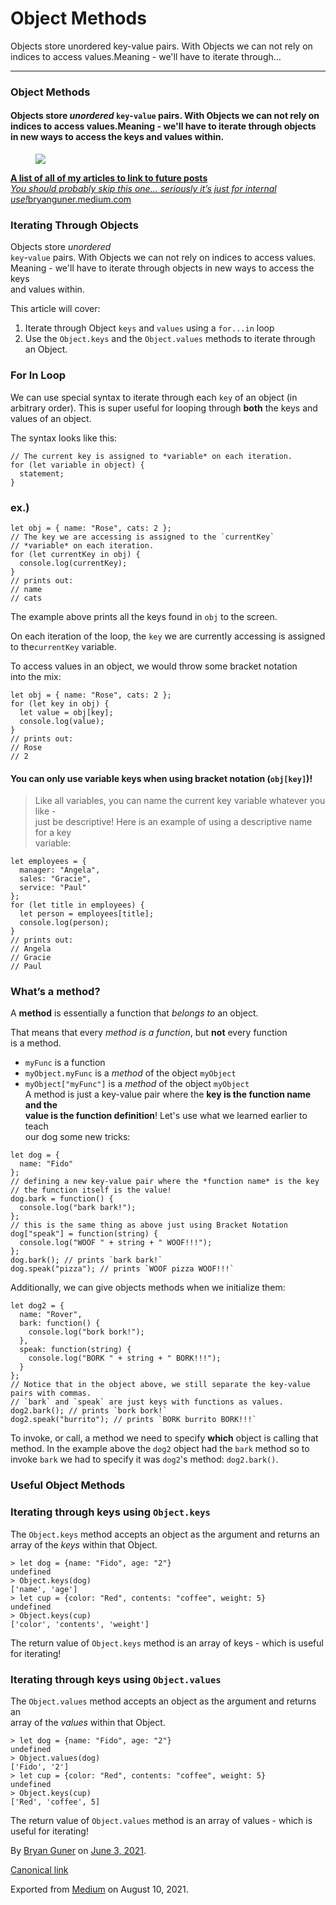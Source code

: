 # Object Methods

Objects store unordered key-value pairs. With Objects we can not rely on indices to access values.Meaning - we'll have to iterate through…

---

### Object Methods

#### Objects store _unordered_ `key`-`value` pairs. With Objects we can not rely on indices to access values.Meaning - we'll have to iterate through objects in new ways to access the keys and values within.

<figure><img src="https://cdn-images-1.medium.com/max/800/0*6jQe76YcAOKHZtjr.png" class="graf-image" /></figure><a href="https://bryanguner.medium.com/a-list-of-all-of-my-articles-to-link-to-future-posts-1f6f88ebdf5b" class="markup--anchor markup--mixtapeEmbed-anchor" title="https://bryanguner.medium.com/a-list-of-all-of-my-articles-to-link-to-future-posts-1f6f88ebdf5b"><strong>A list of all of my articles to link to future posts</strong><br />
<em>You should probably skip this one… seriously it’s just for internal use!</em>bryanguner.medium.com</a><a href="https://bryanguner.medium.com/a-list-of-all-of-my-articles-to-link-to-future-posts-1f6f88ebdf5b" class="js-mixtapeImage mixtapeImage mixtapeImage--empty u-ignoreBlock"></a>

### Iterating Through Objects

Objects store _unordered_  
`key`-`value` pairs. With Objects we can not rely on indices to access values.  
Meaning - we'll have to iterate through objects in new ways to access the keys  
and values within.

This article will cover:

1.  <span id="164e">Iterate through Object `keys` and `values` using a `for...in` loop</span>
2.  <span id="a166">Use the `Object.keys` and the `Object.values` methods to iterate through an Object.</span>

### For In Loop

We can use special syntax to iterate through each `key` of an object (in  
arbitrary order). This is super useful for looping through **both** the keys and  
values of an object.

The syntax looks like this:

    // The current key is assigned to *variable* on each iteration.
    for (let variable in object) {
      statement;
    }

### ex.)

    let obj = { name: "Rose", cats: 2 };
    // The key we are accessing is assigned to the `currentKey`
    // *variable* on each iteration.
    for (let currentKey in obj) {
      console.log(currentKey);
    }
    // prints out:
    // name
    // cats

The example above prints all the keys found in `obj` to the screen.

On each iteration of the loop, the `key` we are currently accessing is assigned to the`currentKey` variable.

To access values in an object, we would throw some bracket notation  
into the mix:

    let obj = { name: "Rose", cats: 2 };
    for (let key in obj) {
      let value = obj[key];
      console.log(value);
    }
    // prints out:
    // Rose
    // 2

#### You can only use variable keys when using bracket notation (`obj[key]`)!

> Like all variables, you can name the current key variable whatever you like -  
> just be descriptive! Here is an example of using a descriptive name for a key  
> variable:

    let employees = {
      manager: "Angela",
      sales: "Gracie",
      service: "Paul"
    };
    for (let title in employees) {
      let person = employees[title];
      console.log(person);
    }
    // prints out:
    // Angela
    // Gracie
    // Paul

### What’s a method?

A **method** is essentially a function that _belongs to_ an object.

That means that every _method is a function_, but **not** every function  
is a method.

-   <span id="cb33">`myFunc` is a function</span>
-   <span id="2c47">`myObject.myFunc` is a _method_ of the object `myObject`</span>
-   <span id="14fe">`myObject["myFunc"]` is a _method_ of the object `myObject`  
    A method is just a key-value pair where the **key is the function name and the  
    value is the function definition**! Let's use what we learned earlier to teach  
    our dog some new tricks:</span>

<!-- -->

    let dog = {
      name: "Fido"
    };
    // defining a new key-value pair where the *function name* is the key
    // the function itself is the value!
    dog.bark = function() {
      console.log("bark bark!");
    };
    // this is the same thing as above just using Bracket Notation
    dog["speak"] = function(string) {
      console.log("WOOF " + string + " WOOF!!!");
    };
    dog.bark(); // prints `bark bark!`
    dog.speak("pizza"); // prints `WOOF pizza WOOF!!!`

Additionally, we can give objects methods when we initialize them:

    let dog2 = {
      name: "Rover",
      bark: function() {
        console.log("bork bork!");
      },
      speak: function(string) {
        console.log("BORK " + string + " BORK!!!");
      }
    };
    // Notice that in the object above, we still separate the key-value pairs with commas.
    // `bark` and `speak` are just keys with functions as values.
    dog2.bark(); // prints `bork bork!`
    dog2.speak("burrito"); // prints `BORK burrito BORK!!!`

To invoke, or call, a method we need to specify **which** object is calling that method. In the example above the `dog2` object had the `bark` method so to invoke `bark` we had to specify it was `dog2`'s method: `dog2.bark()`.

### Useful Object Methods

### Iterating through keys using `Object.keys`

The `Object.keys` method accepts an object as the argument and returns an array of the _keys_ within that Object.

    > let dog = {name: "Fido", age: "2"}
    undefined
    > Object.keys(dog)
    ['name', 'age']
    > let cup = {color: "Red", contents: "coffee", weight: 5}
    undefined
    > Object.keys(cup)
    ['color', 'contents', 'weight']

The return value of `Object.keys` method is an array of keys - which is useful  
for iterating!

### Iterating through keys using `Object.values`

The `Object.values` method accepts an object as the argument and returns an  
array of the _values_ within that Object.

    > let dog = {name: "Fido", age: "2"}
    undefined
    > Object.values(dog)
    ['Fido', '2']
    > let cup = {color: "Red", contents: "coffee", weight: 5}
    undefined
    > Object.keys(cup)
    ['Red', 'coffee', 5]

The return value of `Object.values` method is an array of values - which is  
useful for iterating!

By <a href="https://medium.com/@bryanguner" class="p-author h-card">Bryan Guner</a> on [June 3, 2021](https://medium.com/p/4066ed24b214).

<a href="https://medium.com/@bryanguner/object-methods-4066ed24b214" class="p-canonical">Canonical link</a>

Exported from [Medium](https://medium.com) on August 10, 2021.
